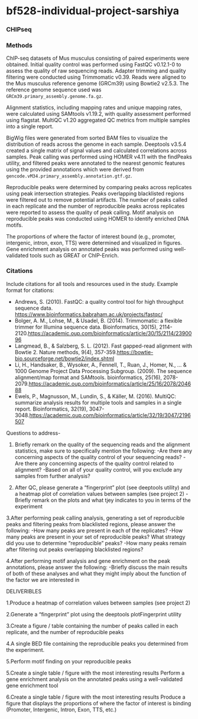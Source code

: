 # bf528-individual-project-sarshiya
### CHIPseq

### Methods

ChIP-seq datasets of Mus musculus consisting of paired experiments were obtained. Initial quality control was performed using FastQC v0.12.1-0 to assess the quality of raw sequencing reads. Adapter trimming and quality filtering were conducted using Trimmomatic v0.39. Reads were aligned to the Mus musculus reference genome (GRCm39) using Bowtie2 v2.5.3. The reference genome sequence used was `GRCm39.primary_assembly.genome.fa.gz`. 

Alignment statistics, including mapping rates and unique mapping rates, were calculated using SAMtools v1.19.2, with quality assessment performed using flagstat. MultiQC v1.20 aggregated QC metrics from multiple samples into a single report. 

BigWig files were generated from sorted BAM files to visualize the distribution of reads across the genome in each sample. Deeptools v3.5.4 created a single matrix of signal values and calculated correlations across samples. Peak calling was performed using HOMER v4.11 with the findPeaks utility, and filtered peaks were annotated to the nearest genomic features using the provided annotations which were derived from `gencode.vM34.primary_assembly.annotation.gtf.gz`.

Reproducible peaks were determined by comparing peaks across replicates using peak intersection strategies. Peaks overlapping blacklisted regions were filtered out to remove potential artifacts. The number of peaks called in each replicate and the number of reproducible peaks across replicates were reported to assess the quality of peak calling. Motif analysis on reproducible peaks was conducted using HOMER to identify enriched DNA motifs.

The proportions of where the factor of interest bound (e.g., promoter, intergenic, intron, exon, TTS) were determined and visualized in figures. Gene enrichment analysis on annotated peaks was performed using well-validated tools such as GREAT or ChIP-Enrich.

### Citations

Include citations for all tools and resources used in the study. Example format for citations:

- Andrews, S. (2010). FastQC: a quality control tool for high throughput sequence data. https://www.bioinformatics.babraham.ac.uk/projects/fastqc/
- Bolger, A. M., Lohse, M., & Usadel, B. (2014). Trimmomatic: a flexible trimmer for Illumina sequence data. Bioinformatics, 30(15), 2114-2120.https://academic.oup.com/bioinformatics/article/30/15/2114/2390096
- Langmead, B., & Salzberg, S. L. (2012). Fast gapped-read alignment with Bowtie 2. Nature methods, 9(4), 357-359.https://bowtie-bio.sourceforge.net/bowtie2/index.shtml
- Li, H., Handsaker, B., Wysoker, A., Fennell, T., Ruan, J., Homer, N., ... & 1000 Genome Project Data Processing Subgroup. (2009). The sequence alignment/map format and SAMtools. bioinformatics, 25(16), 2078-2079.https://academic.oup.com/bioinformatics/article/25/16/2078/204688
- Ewels, P., Magnusson, M., Lundin, S., & Käller, M. (2016). MultiQC: summarize analysis results for multiple tools and samples in a single report. Bioinformatics, 32(19), 3047-3048.https://academic.oup.com/bioinformatics/article/32/19/3047/2196507


Questions to address-
1. Briefly remark on the quality of the sequencing reads and the alignment statistics, make sure to specifically mention the following:
  -Are there any concerning aspects of the quality control of your sequencing reads?
  -Are there any concerning aspects of the quality control related to alignment?
  -Based on all of your quality control, will you exclude any samples from further analysis?

2. After QC, please generate a “fingerprint” plot (see deeptools utility) and a heatmap plot of correlation values between samples (see project 2)
  -Briefly remark on the plots and what tjey indicates to you in terms of the experiment

3.After performing peak calling analysis, generating a set of reproducible peaks and filtering peaks from blacklisted regions, please answer the following:
  -How many peaks are present in each of the replicates?
  -How many peaks are present in your set of reproducible peaks? What strategy did you use to determine “reproducible” peaks?
  -How many peaks remain after filtering out peaks overlapping blacklisted regions?

4.After performing motif analysis and gene enrichment on the peak annotations, please answer the following:
  -Briefly discuss the main results of both of these analyses and what they might imply about the function of the factor we are interested in
  
  
DELIVERIBLES

1.Produce a heatmap of correlation values between samples (see project 2)

2.Generate a “fingerprint” plot using the deeptools plotFingerprint utility

3.Create a figure / table containing the number of peaks called in each replicate, and the number of reproducible peaks

4.A single BED file containing the reproducible peaks you determined from the experiment.

5.Perform motif finding on your reproducible peaks

5.Create a single table / figure with the most interesting results
Perform a gene enrichment analysis on the annotated peaks using a well-validated gene enrichment tool

6.Create a single table / figure with the most interesting results
Produce a figure that displays the proportions of where the factor of interest is binding (Promoter, Intergenic, Intron, Exon, TTS, etc.)
